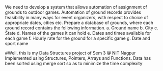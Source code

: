 We need to develop a system that allows automation of assignment of grounds to outdoor games. Automation of 
ground records provides feasibility in many ways for event organizers, with respect to choice of appropriate dates, 
cities etc.
Prepare a database of grounds, where each ground record contains the following information.
a. Ground name
b. City
c. State 
d. Names of the games it can hold
e. Dates and times available for each game 
f. Hourly rate for the ground for a specific game
g. Date and sport name

#Well, this is my Data Structures project of Sem 3 @ NIT Nagpur 
Implemented using Structures, Pointers, Arrays and Functions.
Data has been sorted using merge sort so as to minimize the time complexity
